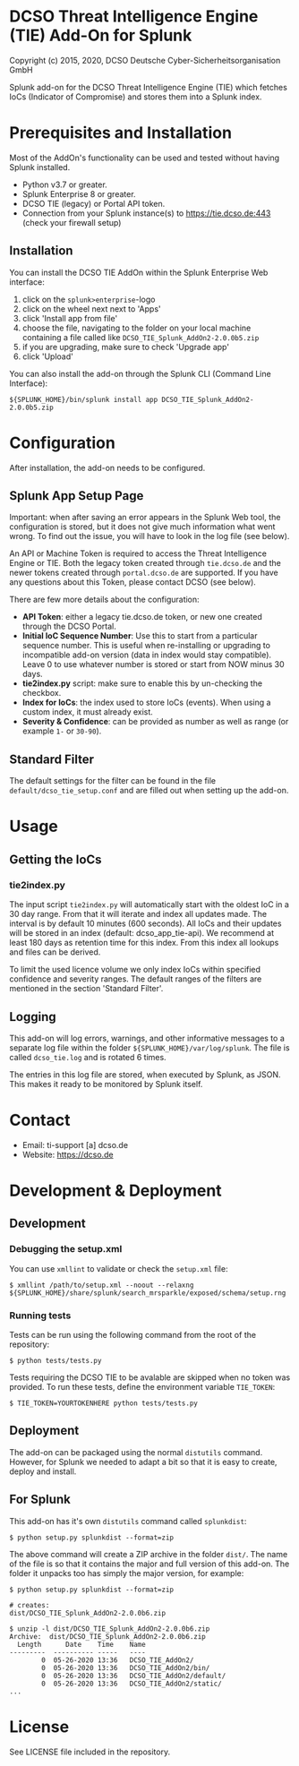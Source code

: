 DCSO Threat Intelligence Engine (TIE) Add-On for Splunk
=======================================================

Copyright (c) 2015, 2020, DCSO Deutsche Cyber-Sicherheitsorganisation GmbH

Splunk add-on for the DCSO Threat Intelligence Engine (TIE) which fetches IoCs (Indicator of Compromise)
and stores them into a Splunk index.

# Prerequisites and Installation

Most of the AddOn's functionality can be used and tested without having Splunk installed.

* Python v3.7 or greater.
* Splunk Enterprise 8 or greater.
* DCSO TIE (legacy) or Portal API token.
* Connection from your Splunk instance(s) to https://tie.dcso.de:443 (check your firewall setup)


## Installation

You can install the DCSO TIE AddOn within the Splunk Enterprise Web interface:

1. click on the `splunk>enterprise`-logo
2. click on the wheel next next to 'Apps'
3. click 'Install app from file'
4. choose the file, navigating to the folder on your local machine containing a file called like `DCSO_TIE_Splunk_AddOn2-2.0.0b5.zip`
5. if you are upgrading, make sure to check 'Upgrade app'
6. click 'Upload'

You can also install the add-on through the Splunk CLI (Command Line Interface):

```
${SPLUNK_HOME}/bin/splunk install app DCSO_TIE_Splunk_AddOn2-2.0.0b5.zip
```

# Configuration

After installation, the add-on needs to be configured.

## Splunk App Setup Page

Important: when after saving an error appears in the Splunk Web tool, the configuration is stored, but
it does not give much information what went wrong.
To find out the issue, you will have to look in the log file (see below).

An API or Machine Token is required to access the Threat Intelligence Engine or TIE. Both the legacy
token created through `tie.dcso.de` and the newer tokens created through `portal.dcso.de` are supported.
If you have any questions about this Token, please contact DCSO (see below).

There are few more details about the configuration:

* **API Token**: either a legacy tie.dcso.de token, or new one created through the DCSO Portal.
* **Initial IoC Sequence Number**: Use this to start from a particular sequence number. This is
  useful when re-installing or upgrading to incompatible add-on version (data in index would
  stay compatible). Leave 0 to use whatever number is stored or start from NOW minus 30 days. 
* **tie2index.py** script: make sure to enable this by un-checking the checkbox.
* **Index for IoCs**: the index used to store IoCs (events). When using a custom index, it
  must already exist.
* **Severity & Confidence**: can be provided as number as well as range (or example `1-` or `30-90`).

## Standard Filter

The default settings for the filter can be found in the file `default/dcso_tie_setup.conf` and are
filled out when setting up the add-on.

#  Usage

## Getting the IoCs

### tie2index.py

The input script `tie2index.py` will automatically start with the oldest IoC in a 30 day range. From
that it will iterate and index all updates made. The interval is by default 10 minutes (600 seconds).
All IoCs and their updates will be stored in an index (default: dcso_app_tie-api). We recommend at
least 180 days as retention time for this index. From this index all lookups and files can be derived.

To limit the used licence volume we only index IoCs within specified confidence and severity ranges.
The default ranges of the filters are mentioned in the section 'Standard Filter'.

## Logging

This add-on will log errors, warnings, and other informative messages to a separate log file within
the folder `${SPLUNK_HOME}/var/log/splunk`. The file is called `dcso_tie.log` and is rotated 6 times.

The entries in this log file are stored, when executed by Splunk, as JSON. This makes it ready to be
monitored by Splunk itself.

# Contact

* Email: ti-support [a] dcso.de
* Website: https://dcso.de

# Development & Deployment

## Development

### Debugging the setup.xml

You can use `xmllint` to validate or check the `setup.xml` file:

```
$ xmllint /path/to/setup.xml --noout --relaxng ${SPLUNK_HOME}/share/splunk/search_mrsparkle/exposed/schema/setup.rng
```

### Running tests

Tests can be run using the following command from the root of the repository:

```shell
$ python tests/tests.py
```

Tests requiring the DCSO TIE to be avalable are skipped when no token was provided. To run these tests,
define the environment variable `TIE_TOKEN`:

```shell
$ TIE_TOKEN=YOURTOKENHERE python tests/tests.py
```

## Deployment

The add-on can be packaged using the normal `distutils` command. However, for Splunk we needed
to adapt a bit so that it is easy to create, deploy and install.

## For Splunk

This add-on has it's own `distutils` command called `splunkdist`:

```shell
$ python setup.py splunkdist --format=zip
```

The above command will create a ZIP archive in the folder `dist/`. The name of the file is so that
it contains the major and full version of this add-on. The folder it unpacks too has simply the
major version, for example:

```
$ python setup.py splunkdist --format=zip

# creates:
dist/DCSO_TIE_Splunk_AddOn2-2.0.0b6.zip

$ unzip -l dist/DCSO_TIE_Splunk_AddOn2-2.0.0b6.zip
Archive:  dist/DCSO_TIE_Splunk_AddOn2-2.0.0b6.zip
  Length      Date    Time    Name
---------  ---------- -----   ----
        0  05-26-2020 13:36   DCSO_TIE_AddOn2/
        0  05-26-2020 13:36   DCSO_TIE_AddOn2/bin/
        0  05-26-2020 13:36   DCSO_TIE_AddOn2/default/
        0  05-26-2020 13:36   DCSO_TIE_AddOn2/static/
...
```

# License

See LICENSE file included in the repository.
